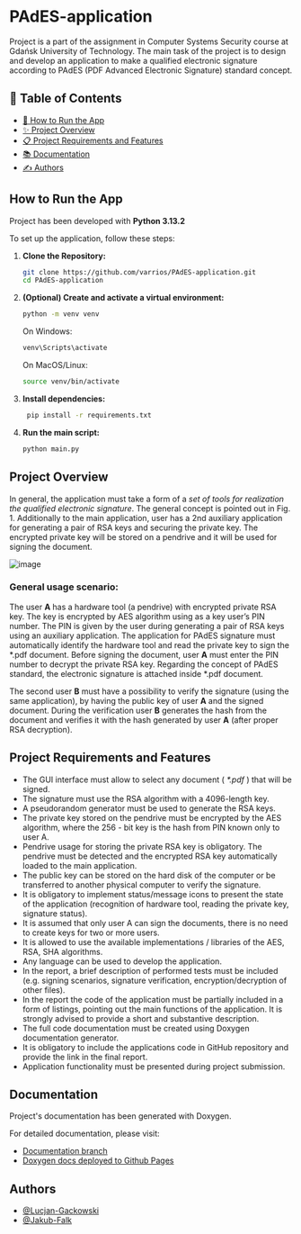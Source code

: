 # PAdES-application
Project is a part of the assignment in Computer Systems Security course at Gdańsk University of Technology.
The main task of the project is to design and develop an application to make a qualified electronic signature according to PAdES (PDF Advanced Electronic Signature) standard concept.

## 📖 Table of Contents

- [🚀 How to Run the App](#how-to-run-the-app)
- [✨ Project Overview](#project-overview)
- [📋 Project Requirements and Features](#project-requirements-and-features)
- [📚 Documentation](#documentation)
- [✍️ Authors](#authors)


## How to Run the App

Project has been developed with **Python 3.13.2**

To set up the application, follow these steps:

1. **Clone the Repository:**

   ```bash
   git clone https://github.com/varrios/PAdES-application.git
   cd PAdES-application

2. **(Optional) Create and activate a virtual environment:**

   ```bash
   python -m venv venv
   ```
   
   On Windows:
   ```bash
   venv\Scripts\activate
   ```

   On MacOS/Linux:
   ```bash
   source venv/bin/activate
   ```

4. **Install dependencies:**

   ```bash
    pip install -r requirements.txt
   ```

5. **Run the main script:**

   ```bash
   python main.py
   ```

## Project Overview

In general, the application must take a form of a _set of
tools for realization the qualified electronic signature_. The general concept is pointed
out in Fig. 1. Additionally to the main application, user has a 2nd auxiliary application
for generating a pair of RSA keys and securing the private key. The encrypted private
key will be stored on a pendrive and it will be used for signing the document.

![image](https://github.com/user-attachments/assets/1980c871-3329-4789-a82f-b8485cee06b4)


### General usage scenario:
The user **A** has a hardware tool (a pendrive) with encrypted private RSA key. The
key is encrypted by AES algorithm using as a key user’s PIN number. The PIN is given
by the user during generating a pair of RSA keys using an auxiliary application. The
application for PAdES signature must automatically identify the hardware tool and read
the private key to sign the *.pdf document. Before signing the document, user **A** must
enter the PIN number to decrypt the private RSA key. Regarding the concept of PAdES
standard, the electronic signature is attached inside *.pdf document.

The second user **B** must have a possibility to verify the signature (using the same
application), by having the public key of user **A** and the signed document. During the
verification user **B** generates the hash from the document and verifies it with the hash
generated by user **A** (after proper RSA decryption).


## Project Requirements and Features

- The GUI interface must allow to select any document ( _*.pdf_ ) that will be signed.
- The signature must use the RSA algorithm with a 4096-length key.
- A pseudorandom generator must be used to generate the RSA keys.
- The private key stored on the pendrive must be encrypted by the AES algorithm,
    where the 256 - bit key is the hash from PIN known only to user A.
- Pendrive usage for storing the private RSA key is obligatory. The pendrive must
    be detected and the encrypted RSA key automatically loaded to the main
    application.
- The public key can be stored on the hard disk of the computer or be transferred
    to another physical computer to verify the signature.
- It is obligatory to implement status/message icons to present the state of the
    application (recognition of hardware tool, reading the private key, signature
    status).
- It is assumed that only user A can sign the documents, there is no need to create
    keys for two or more users.
- It is allowed to use the available implementations / libraries of the AES, RSA,
    SHA algorithms.
- Any language can be used to develop the application.
- In the report, a brief description of performed tests must be included (e.g.
    signing scenarios, signature verification, encryption/decryption of other files).
- In the report the code of the application must be partially included in a form of
    listings, pointing out the main functions of the application. It is strongly advised
    to provide a short and substantive description.
- The full code documentation must be created using Doxygen documentation
    generator.
- It is obligatory to include the applications code in GitHub repository and provide
    the link in the final report.
- Application functionality must be presented during project submission.

## Documentation
Project's documentation has been generated with Doxygen.

For detailed documentation, please visit:
- [Documentation branch](https://github.com/varrios/PAdES-application/tree/gh-pages)
- [Doxygen docs deployed to Github Pages](https://varrios.github.io/PAdES-application/)

## Authors
- [@Lucjan-Gackowski](https://github.com/varrios)
- [@Jakub-Falk](https://github.com/kvba1337)

